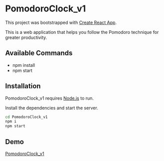 # PomodoroClock_v1

This project was bootstrapped with [Create React App](https://github.com/facebook/create-react-app).

This is a web application that helps you follow the Pomodoro technique for greater productivity.

## Available Commands

- npm install
- npm start

## Installation

PomodoroClock_v1 requires [Node.js](https://nodejs.org/) to run.

Install the dependencies and start the server.

```sh
cd PomodoroClock_v1
npm i
npm start
```

## Demo

[PomodoroClock_v1](https://pomodoroclock-ten.vercel.app/)